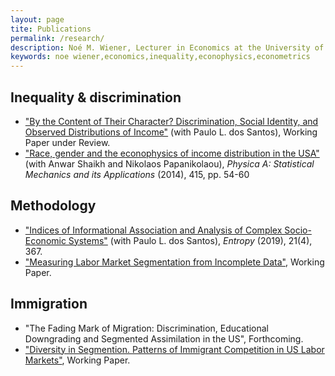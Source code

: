 ```yaml
---
layout: page
tite: Publications
permalink: /research/
description: Noé M. Wiener, Lecturer in Economics at the University of Massachusetts Amherst
keywords: noe wiener,economics,inequality,econophysics,econometrics
---
```


## Inequality & discrimination

- ["By the Content of Their Character? Discrimination, Social Identity, and Observed Distributions of Income"](https://www.peri.umass.edu/publication/item/1122-by-the-content-of-their-character-discrimination-social-identity-and-observed-distributions-of-income) (with Paulo L. dos Santos), Working Paper under Review.
- ["Race, gender and the econophysics of income distribution in the USA"](https://www.sciencedirect.com/science/article/pii/S0378437114006153) (with Anwar Shaikh and Nikolaos Papanikolaou), *Physica A: Statistical Mechanics and its Applications* (2014), 415, pp. 54-60

## Methodology

- ["Indices of Informational Association and Analysis of Complex Socio-Economic Systems"](https://www.mdpi.com/1099-4300/21/4/367) (with Paulo L. dos Santos), *Entropy* (2019), 21(4), 367.
- ["Measuring Labor Market Segmentation from Incomplete Data"](https://www.umass.edu/economics/publications/2018-01.pdf), Working Paper.

## Immigration

- "The Fading Mark of Migration: Discrimination, Educational Downgrading and Segmented Assimilation in the US", Forthcoming.
- ["Diversity in Segmention. Patterns of Immigrant Competition in US Labor Markets"](https://ideas.repec.org/p/new/wpaper/1901.html), Working Paper.
